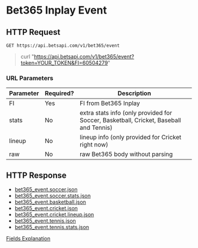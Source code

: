 # Bet365 Inplay Event

## HTTP Request

`GET https://api.betsapi.com/v1/bet365/event`

> curl "https://api.betsapi.com/v1/bet365/event?token=YOUR_TOKEN&FI=60504279"

### URL Parameters

Parameter | Required? | Description
--------- | ------- | -----------
FI | Yes | FI from Bet365 Inplay
stats | No | extra stats info (only provided for Soccer, Basketball, Cricket, Baseball and Tennis)
lineup | No | lineup info (only provided for Cricket right now)
raw | No | raw Bet365 body without parsing

## HTTP Response

 * <a href="../samples/bet365_event.soccer.json" target="_blank">bet365_event.soccer.json</a>
 * <a href="../samples/bet365_event.soccer.stats.json" target="_blank">bet365_event.soccer.stats.json</a>
 * <a href="../samples/bet365_event.basketball.json" target="_blank">bet365_event.basketball.json</a>
 * <a href="../samples/bet365_event.cricket.json" target="_blank">bet365_event.cricket.json</a>
 * <a href="../samples/bet365_event.cricket.lineup.json" target="_blank">bet365_event.cricket.lineup.json</a>
 * <a href="../samples/bet365_event.tennis.json" target="_blank">bet365_event.tennis.json</a>
 * <a href="../samples/bet365_event.tennis.stats.json" target="_blank">bet365_event.tennis.stats.json</a>

[Fields Explanation](fields.md)